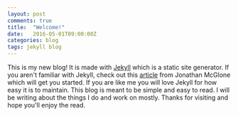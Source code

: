 ```yaml
---
layout: post
comments: true
title:  "Welcome!"
date:   2016-05-01T09:00:00Z
categories: blog
tags: jekyll blog
---
```


This is my new blog! It is made with [Jekyll](https://jekyllrb.com) which is a static site generator. If you aren't familiar with Jekyll, check out this [article](http://jmcglone.com/guides/github-pages/) from Jonathan McGlone which will get you started. If you are like me you will love Jekyll for how easy it is to maintain. This blog is meant to be simple and easy to read. I will be writing about the things I do and work on mostly. Thanks for visiting and hope you'll enjoy the read.


